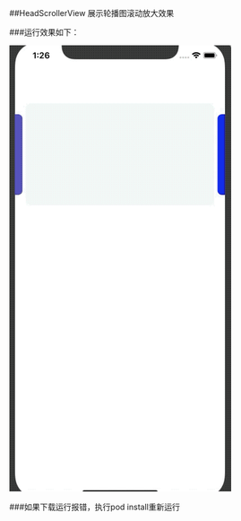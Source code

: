 
##HeadScrollerView
   展示轮播图滚动放大效果


###运行效果如下：

![github-01.jpg](/Demo.gif "github-01.jpg")

###如果下载运行报错，执行pod install重新运行
